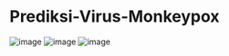 # Prediksi-Virus-Monkeypox
![image](https://github.com/user-attachments/assets/5042d502-fbba-4d0d-bcc0-1c03e0fe9948)
![image](https://github.com/user-attachments/assets/9c81f039-2bcc-46dc-9a96-a3e6c04389b2)
![image](https://github.com/user-attachments/assets/f9f538e8-25d9-4f6c-a1ab-a53b90e9dd2b)

